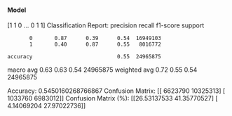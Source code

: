 #### Model
[1 1 0 ... 0 1 1]
Classification Report:
              precision    recall  f1-score   support

           0       0.87      0.39      0.54  16949103
           1       0.40      0.87      0.55   8016772

    accuracy                           0.55  24965875
   macro avg       0.63      0.63      0.54  24965875
weighted avg       0.72      0.55      0.54  24965875

Accuracy: 0.5450160268766867
Confusion Matrix:
[[ 6623790 10325313]
 [ 1033760  6983012]]
Confusion Matrix (%):
[[26.53137533 41.35770527]
 [ 4.14069204 27.97022736]]
